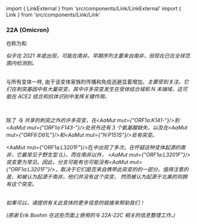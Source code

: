 import { LinkExternal } from 'src/components/Link/LinkExternal'
import { Link } from 'src/components/Link/Link'




<MdxContent filepath="VoCHeader.md'" />

### 22A (Omicron)
也称为<Lin name="BA.4" />和<Who name="Omicron" />

<MdxContent filepath="OmicronHeader.md'" />

<Var name="22A (Omicron)"/> 似乎在 2021 年底出现，可能在南非。早期序列主要来自南非，但现在已在全球范围内检测到。
<br/><br/>

与所有<Who name="Omicron" />变体一样, 由于该变体家族的传播和免疫逃避显着增加，<Var name="22A (Omicron)" prefix=""/>主要受到关注。它们在刺突基因中有大量突变，其中许多突变发生在受体结合域和 N 末端域，这可能在 ACE2 结合和抗体识别中发挥关键作用。 
<br/>

<MdxContent filepath="clusters/22A22B_Spike.md'" />
<br/>

除了 <Var name="22A (Omicron)" prefix=""/> 与  <Var name="21L (Omicron)" prefix=""/> 共享的刺突之外的许多突变，<Var name="22A (Omicron)" prefix=""/>在<AaMut mut={"ORF1a:K141-"}/>到<AaMut mut={"ORF1a:F143-"}/>处另外还有 3 个氨基酸缺失，以及在<AaMut mut={"ORF6:D61L"}/>和<AaMut mut={"N:P151S"}/>处有突变。

<AaMut mut={"ORF1a:L3201F"}/>在<Var name="21L (Omicron)" prefix=""/>中出现了多次。在怀疑这种变体起源的南非，它最常见于野生型 (L)，而在南非以外， <AaMut mut={"ORF1a:L3201F"}/> 突变更为常见。因此，分支<Var name="21L (Omicron)" prefix=""/>可能有也可能没有<AaMut mut={"ORF1a:L3201F"}/>，取决于它们是否来自携带此突变的<Var name="21L (Omicron)" prefix=""/>的一部分。值得注意的是，<Var name="22A (Omicron)" prefix=""/>和<Var name="22B (Omicron)" prefix=""/>被认为起源于南非，他们<i>并没有</i>这个突变， 然而被认为起源于北美的<Var name="22C (Omicron)" prefix=""/>则拥有这个突变。
<br/><br/>

_如果可以，请提供有关此变体的更多信息的链接来帮助我们！_

_(感谢 Erik Boehm 在这些页面上使用的与 22A-22C 相关的信息整理工作。)_
